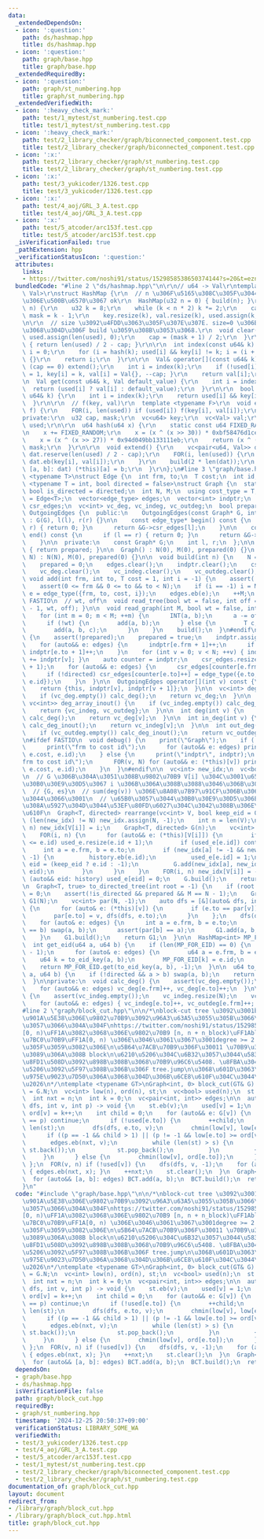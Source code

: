 ```yaml
---
data:
  _extendedDependsOn:
  - icon: ':question:'
    path: ds/hashmap.hpp
    title: ds/hashmap.hpp
  - icon: ':question:'
    path: graph/base.hpp
    title: graph/base.hpp
  _extendedRequiredBy:
  - icon: ':question:'
    path: graph/st_numbering.hpp
    title: graph/st_numbering.hpp
  _extendedVerifiedWith:
  - icon: ':heavy_check_mark:'
    path: test/1_mytest/st_numbering.test.cpp
    title: test/1_mytest/st_numbering.test.cpp
  - icon: ':heavy_check_mark:'
    path: test/2_library_checker/graph/biconnected_component.test.cpp
    title: test/2_library_checker/graph/biconnected_component.test.cpp
  - icon: ':x:'
    path: test/2_library_checker/graph/st_numbering.test.cpp
    title: test/2_library_checker/graph/st_numbering.test.cpp
  - icon: ':x:'
    path: test/3_yukicoder/1326.test.cpp
    title: test/3_yukicoder/1326.test.cpp
  - icon: ':x:'
    path: test/4_aoj/GRL_3_A.test.cpp
    title: test/4_aoj/GRL_3_A.test.cpp
  - icon: ':x:'
    path: test/5_atcoder/arc153f.test.cpp
    title: test/5_atcoder/arc153f.test.cpp
  _isVerificationFailed: true
  _pathExtension: hpp
  _verificationStatusIcon: ':question:'
  attributes:
    links:
    - https://twitter.com/noshi91/status/1529858538650374144?s=20&t=eznpFbuD9BDhfTb4PplFUg
  bundledCode: "#line 2 \"ds/hashmap.hpp\"\n\r\n// u64 -> Val\r\ntemplate <typename\
    \ Val>\r\nstruct HashMap {\r\n  // n \u306F\u5165\u308C\u305F\u3044\u3082\u306E\
    \u306E\u500B\u6570\u3067 ok\r\n  HashMap(u32 n = 0) { build(n); }\r\n  void build(u32\
    \ n) {\r\n    u32 k = 8;\r\n    while (k < n * 2) k *= 2;\r\n    cap = k / 2,\
    \ mask = k - 1;\r\n    key.resize(k), val.resize(k), used.assign(k, 0);\r\n  }\r\
    \n\r\n  // size \u3092\u4FDD\u3063\u305F\u307E\u307E. size=0 \u306B\u3059\u308B\
    \u3068\u304D\u306F build \u3059\u308B\u3053\u3068.\r\n  void clear() {\r\n   \
    \ used.assign(len(used), 0);\r\n    cap = (mask + 1) / 2;\r\n  }\r\n  int size()\
    \ { return len(used) / 2 - cap; }\r\n\r\n  int index(const u64& k) {\r\n    int\
    \ i = 0;\r\n    for (i = hash(k); used[i] && key[i] != k; i = (i + 1) & mask)\
    \ {}\r\n    return i;\r\n  }\r\n\r\n  Val& operator[](const u64& k) {\r\n    if\
    \ (cap == 0) extend();\r\n    int i = index(k);\r\n    if (!used[i]) { used[i]\
    \ = 1, key[i] = k, val[i] = Val{}, --cap; }\r\n    return val[i];\r\n  }\r\n\r\
    \n  Val get(const u64& k, Val default_value) {\r\n    int i = index(k);\r\n  \
    \  return (used[i] ? val[i] : default_value);\r\n  }\r\n\r\n  bool count(const\
    \ u64& k) {\r\n    int i = index(k);\r\n    return used[i] && key[i] == k;\r\n\
    \  }\r\n\r\n  // f(key, val)\r\n  template <typename F>\r\n  void enumerate_all(F\
    \ f) {\r\n    FOR(i, len(used)) if (used[i]) f(key[i], val[i]);\r\n  }\r\n\r\n\
    private:\r\n  u32 cap, mask;\r\n  vc<u64> key;\r\n  vc<Val> val;\r\n  vc<bool>\
    \ used;\r\n\r\n  u64 hash(u64 x) {\r\n    static const u64 FIXED_RANDOM = std::chrono::steady_clock::now().time_since_epoch().count();\r\
    \n    x += FIXED_RANDOM;\r\n    x = (x ^ (x >> 30)) * 0xbf58476d1ce4e5b9;\r\n\
    \    x = (x ^ (x >> 27)) * 0x94d049bb133111eb;\r\n    return (x ^ (x >> 31)) &\
    \ mask;\r\n  }\r\n\r\n  void extend() {\r\n    vc<pair<u64, Val>> dat;\r\n   \
    \ dat.reserve(len(used) / 2 - cap);\r\n    FOR(i, len(used)) {\r\n      if (used[i])\
    \ dat.eb(key[i], val[i]);\r\n    }\r\n    build(2 * len(dat));\r\n    for (auto&\
    \ [a, b]: dat) (*this)[a] = b;\r\n  }\r\n};\n#line 3 \"graph/base.hpp\"\n\ntemplate\
    \ <typename T>\nstruct Edge {\n  int frm, to;\n  T cost;\n  int id;\n};\n\ntemplate\
    \ <typename T = int, bool directed = false>\nstruct Graph {\n  static constexpr\
    \ bool is_directed = directed;\n  int N, M;\n  using cost_type = T;\n  using edge_type\
    \ = Edge<T>;\n  vector<edge_type> edges;\n  vector<int> indptr;\n  vector<edge_type>\
    \ csr_edges;\n  vc<int> vc_deg, vc_indeg, vc_outdeg;\n  bool prepared;\n\n  class\
    \ OutgoingEdges {\n  public:\n    OutgoingEdges(const Graph* G, int l, int r)\
    \ : G(G), l(l), r(r) {}\n\n    const edge_type* begin() const {\n      if (l ==\
    \ r) { return 0; }\n      return &G->csr_edges[l];\n    }\n\n    const edge_type*\
    \ end() const {\n      if (l == r) { return 0; }\n      return &G->csr_edges[r];\n\
    \    }\n\n  private:\n    const Graph* G;\n    int l, r;\n  };\n\n  bool is_prepared()\
    \ { return prepared; }\n\n  Graph() : N(0), M(0), prepared(0) {}\n  Graph(int\
    \ N) : N(N), M(0), prepared(0) {}\n\n  void build(int n) {\n    N = n, M = 0;\n\
    \    prepared = 0;\n    edges.clear();\n    indptr.clear();\n    csr_edges.clear();\n\
    \    vc_deg.clear();\n    vc_indeg.clear();\n    vc_outdeg.clear();\n  }\n\n \
    \ void add(int frm, int to, T cost = 1, int i = -1) {\n    assert(!prepared);\n\
    \    assert(0 <= frm && 0 <= to && to < N);\n    if (i == -1) i = M;\n    auto\
    \ e = edge_type({frm, to, cost, i});\n    edges.eb(e);\n    ++M;\n  }\n\n#ifdef\
    \ FASTIO\n  // wt, off\n  void read_tree(bool wt = false, int off = 1) { read_graph(N\
    \ - 1, wt, off); }\n\n  void read_graph(int M, bool wt = false, int off = 1) {\n\
    \    for (int m = 0; m < M; ++m) {\n      INT(a, b);\n      a -= off, b -= off;\n\
    \      if (!wt) {\n        add(a, b);\n      } else {\n        T c;\n        read(c);\n\
    \        add(a, b, c);\n      }\n    }\n    build();\n  }\n#endif\n\n  void build()\
    \ {\n    assert(!prepared);\n    prepared = true;\n    indptr.assign(N + 1, 0);\n\
    \    for (auto&& e: edges) {\n      indptr[e.frm + 1]++;\n      if (!directed)\
    \ indptr[e.to + 1]++;\n    }\n    for (int v = 0; v < N; ++v) { indptr[v + 1]\
    \ += indptr[v]; }\n    auto counter = indptr;\n    csr_edges.resize(indptr.back()\
    \ + 1);\n    for (auto&& e: edges) {\n      csr_edges[counter[e.frm]++] = e;\n\
    \      if (!directed) csr_edges[counter[e.to]++] = edge_type({e.to, e.frm, e.cost,\
    \ e.id});\n    }\n  }\n\n  OutgoingEdges operator[](int v) const {\n    assert(prepared);\n\
    \    return {this, indptr[v], indptr[v + 1]};\n  }\n\n  vc<int> deg_array() {\n\
    \    if (vc_deg.empty()) calc_deg();\n    return vc_deg;\n  }\n\n  pair<vc<int>,\
    \ vc<int>> deg_array_inout() {\n    if (vc_indeg.empty()) calc_deg_inout();\n\
    \    return {vc_indeg, vc_outdeg};\n  }\n\n  int deg(int v) {\n    if (vc_deg.empty())\
    \ calc_deg();\n    return vc_deg[v];\n  }\n\n  int in_deg(int v) {\n    if (vc_indeg.empty())\
    \ calc_deg_inout();\n    return vc_indeg[v];\n  }\n\n  int out_deg(int v) {\n\
    \    if (vc_outdeg.empty()) calc_deg_inout();\n    return vc_outdeg[v];\n  }\n\
    \n#ifdef FASTIO\n  void debug() {\n    print(\"Graph\");\n    if (!prepared) {\n\
    \      print(\"frm to cost id\");\n      for (auto&& e: edges) print(e.frm, e.to,\
    \ e.cost, e.id);\n    } else {\n      print(\"indptr\", indptr);\n      print(\"\
    frm to cost id\");\n      FOR(v, N) for (auto&& e: (*this)[v]) print(e.frm, e.to,\
    \ e.cost, e.id);\n    }\n  }\n#endif\n\n  vc<int> new_idx;\n  vc<bool> used_e;\n\
    \n  // G \u306B\u304A\u3051\u308B\u9802\u70B9 V[i] \u304C\u3001\u65B0\u3057\u3044\
    \u30B0\u30E9\u30D5\u3067 i \u306B\u306A\u308B\u3088\u3046\u306B\u3059\u308B\n\
    \  // {G, es}\n  // sum(deg(v)) \u306E\u8A08\u7B97\u91CF\u306B\u306A\u3063\u3066\
    \u3044\u3066\u3001\n  // \u65B0\u3057\u3044\u30B0\u30E9\u30D5\u306E n+m \u3088\
    \u308A\u5927\u304D\u3044\u53EF\u80FD\u6027\u304C\u3042\u308B\u306E\u3067\u6CE8\
    \u610F\n  Graph<T, directed> rearrange(vc<int> V, bool keep_eid = 0) {\n    if\
    \ (len(new_idx) != N) new_idx.assign(N, -1);\n    int n = len(V);\n    FOR(i,\
    \ n) new_idx[V[i]] = i;\n    Graph<T, directed> G(n);\n    vc<int> history;\n\
    \    FOR(i, n) {\n      for (auto&& e: (*this)[V[i]]) {\n        if (len(used_e)\
    \ <= e.id) used_e.resize(e.id + 1);\n        if (used_e[e.id]) continue;\n   \
    \     int a = e.frm, b = e.to;\n        if (new_idx[a] != -1 && new_idx[b] !=\
    \ -1) {\n          history.eb(e.id);\n          used_e[e.id] = 1;\n          int\
    \ eid = (keep_eid ? e.id : -1);\n          G.add(new_idx[a], new_idx[b], e.cost,\
    \ eid);\n        }\n      }\n    }\n    FOR(i, n) new_idx[V[i]] = -1;\n    for\
    \ (auto&& eid: history) used_e[eid] = 0;\n    G.build();\n    return G;\n  }\n\
    \n  Graph<T, true> to_directed_tree(int root = -1) {\n    if (root == -1) root\
    \ = 0;\n    assert(!is_directed && prepared && M == N - 1);\n    Graph<T, true>\
    \ G1(N);\n    vc<int> par(N, -1);\n    auto dfs = [&](auto& dfs, int v) -> void\
    \ {\n      for (auto& e: (*this)[v]) {\n        if (e.to == par[v]) continue;\n\
    \        par[e.to] = v, dfs(dfs, e.to);\n      }\n    };\n    dfs(dfs, root);\n\
    \    for (auto& e: edges) {\n      int a = e.frm, b = e.to;\n      if (par[a]\
    \ == b) swap(a, b);\n      assert(par[b] == a);\n      G1.add(a, b, e.cost);\n\
    \    }\n    G1.build();\n    return G1;\n  }\n\n  HashMap<int> MP_FOR_EID;\n\n\
    \  int get_eid(u64 a, u64 b) {\n    if (len(MP_FOR_EID) == 0) {\n      MP_FOR_EID.build(N\
    \ - 1);\n      for (auto& e: edges) {\n        u64 a = e.frm, b = e.to;\n    \
    \    u64 k = to_eid_key(a, b);\n        MP_FOR_EID[k] = e.id;\n      }\n    }\n\
    \    return MP_FOR_EID.get(to_eid_key(a, b), -1);\n  }\n\n  u64 to_eid_key(u64\
    \ a, u64 b) {\n    if (!directed && a > b) swap(a, b);\n    return N * a + b;\n\
    \  }\n\nprivate:\n  void calc_deg() {\n    assert(vc_deg.empty());\n    vc_deg.resize(N);\n\
    \    for (auto&& e: edges) vc_deg[e.frm]++, vc_deg[e.to]++;\n  }\n\n  void calc_deg_inout()\
    \ {\n    assert(vc_indeg.empty());\n    vc_indeg.resize(N);\n    vc_outdeg.resize(N);\n\
    \    for (auto&& e: edges) { vc_indeg[e.to]++, vc_outdeg[e.frm]++; }\n  }\n};\n\
    #line 2 \"graph/block_cut.hpp\"\n\n/*\nblock-cut tree \u3092\u3001block \u306B\
    \u901A\u5E38\u306E\u9802\u70B9\u3092\u96A3\u63A5\u3055\u305B\u3066\u62E1\u5F35\
    \u3057\u3066\u304A\u304F\nhttps://twitter.com/noshi91/status/1529858538650374144?s=20&t=eznpFbuD9BDhfTb4PplFUg\n\
    [0, n)\uFF1A\u3082\u3068\u306E\u9802\u70B9 [n, n + n_block)\uFF1Ablock\n\u95A2\
    \u7BC0\u70B9\uFF1A[0, n) \u306E\u3046\u3061\u3067\u3001degree >= 2 \u3092\u6E80\
    \u305F\u3059\u3082\u306E\n\u5B64\u7ACB\u70B9\u306F\u30011 \u70B9\u3060\u3051\u304B\
    \u3089\u306A\u308B block\n\u6210\u5206\u304C\u6B32\u3057\u3044\u5834\u5408\uFF1A\
    \u8FD1\u508D\u3092\u898B\u308B\u3068\u70B9\u96C6\u5408. \u8FBA\u304B\u3089\u6210\
    \u5206\u3092\u5F97\u308B\u306B\u306F tree.jump\n\u3068\u601D\u3063\u305F\u304C\
    \u975E\u9023\u7D50\u306A\u3068\u304D\u306B\u6CE8\u610F\u304C\u3044\u308B\u306A\
    \u2026\n*/\ntemplate <typename GT>\nGraph<int, 0> block_cut(GT& G) {\n  int n\
    \ = G.N;\n  vc<int> low(n), ord(n), st;\n  vc<bool> used(n);\n  st.reserve(n);\n\
    \  int nxt = n;\n  int k = 0;\n  vc<pair<int, int>> edges;\n\n  auto dfs = [&](auto&\
    \ dfs, int v, int p) -> void {\n    st.eb(v);\n    used[v] = 1;\n    low[v] =\
    \ ord[v] = k++;\n    int child = 0;\n    for (auto&& e: G[v]) {\n      if (e.to\
    \ == p) continue;\n      if (!used[e.to]) {\n        ++child;\n        int s =\
    \ len(st);\n        dfs(dfs, e.to, v);\n        chmin(low[v], low[e.to]);\n  \
    \      if ((p == -1 && child > 1) || (p != -1 && low[e.to] >= ord[v])) {\n   \
    \       edges.eb(nxt, v);\n          while (len(st) > s) {\n            edges.eb(nxt,\
    \ st.back());\n            st.pop_back();\n          }\n          ++nxt;\n   \
    \     }\n      } else {\n        chmin(low[v], ord[e.to]);\n      }\n    }\n \
    \ };\n  FOR(v, n) if (!used[v]) {\n    dfs(dfs, v, -1);\n    for (auto&& x: st)\
    \ { edges.eb(nxt, x); }\n    ++nxt;\n    st.clear();\n  }\n  Graph<int, 0> BCT(nxt);\n\
    \  for (auto&& [a, b]: edges) BCT.add(a, b);\n  BCT.build();\n  return BCT;\n\
    }\n"
  code: "#include \"graph/base.hpp\"\n\n/*\nblock-cut tree \u3092\u3001block \u306B\
    \u901A\u5E38\u306E\u9802\u70B9\u3092\u96A3\u63A5\u3055\u305B\u3066\u62E1\u5F35\
    \u3057\u3066\u304A\u304F\nhttps://twitter.com/noshi91/status/1529858538650374144?s=20&t=eznpFbuD9BDhfTb4PplFUg\n\
    [0, n)\uFF1A\u3082\u3068\u306E\u9802\u70B9 [n, n + n_block)\uFF1Ablock\n\u95A2\
    \u7BC0\u70B9\uFF1A[0, n) \u306E\u3046\u3061\u3067\u3001degree >= 2 \u3092\u6E80\
    \u305F\u3059\u3082\u306E\n\u5B64\u7ACB\u70B9\u306F\u30011 \u70B9\u3060\u3051\u304B\
    \u3089\u306A\u308B block\n\u6210\u5206\u304C\u6B32\u3057\u3044\u5834\u5408\uFF1A\
    \u8FD1\u508D\u3092\u898B\u308B\u3068\u70B9\u96C6\u5408. \u8FBA\u304B\u3089\u6210\
    \u5206\u3092\u5F97\u308B\u306B\u306F tree.jump\n\u3068\u601D\u3063\u305F\u304C\
    \u975E\u9023\u7D50\u306A\u3068\u304D\u306B\u6CE8\u610F\u304C\u3044\u308B\u306A\
    \u2026\n*/\ntemplate <typename GT>\nGraph<int, 0> block_cut(GT& G) {\n  int n\
    \ = G.N;\n  vc<int> low(n), ord(n), st;\n  vc<bool> used(n);\n  st.reserve(n);\n\
    \  int nxt = n;\n  int k = 0;\n  vc<pair<int, int>> edges;\n\n  auto dfs = [&](auto&\
    \ dfs, int v, int p) -> void {\n    st.eb(v);\n    used[v] = 1;\n    low[v] =\
    \ ord[v] = k++;\n    int child = 0;\n    for (auto&& e: G[v]) {\n      if (e.to\
    \ == p) continue;\n      if (!used[e.to]) {\n        ++child;\n        int s =\
    \ len(st);\n        dfs(dfs, e.to, v);\n        chmin(low[v], low[e.to]);\n  \
    \      if ((p == -1 && child > 1) || (p != -1 && low[e.to] >= ord[v])) {\n   \
    \       edges.eb(nxt, v);\n          while (len(st) > s) {\n            edges.eb(nxt,\
    \ st.back());\n            st.pop_back();\n          }\n          ++nxt;\n   \
    \     }\n      } else {\n        chmin(low[v], ord[e.to]);\n      }\n    }\n \
    \ };\n  FOR(v, n) if (!used[v]) {\n    dfs(dfs, v, -1);\n    for (auto&& x: st)\
    \ { edges.eb(nxt, x); }\n    ++nxt;\n    st.clear();\n  }\n  Graph<int, 0> BCT(nxt);\n\
    \  for (auto&& [a, b]: edges) BCT.add(a, b);\n  BCT.build();\n  return BCT;\n}"
  dependsOn:
  - graph/base.hpp
  - ds/hashmap.hpp
  isVerificationFile: false
  path: graph/block_cut.hpp
  requiredBy:
  - graph/st_numbering.hpp
  timestamp: '2024-12-25 20:50:37+09:00'
  verificationStatus: LIBRARY_SOME_WA
  verifiedWith:
  - test/3_yukicoder/1326.test.cpp
  - test/4_aoj/GRL_3_A.test.cpp
  - test/5_atcoder/arc153f.test.cpp
  - test/1_mytest/st_numbering.test.cpp
  - test/2_library_checker/graph/biconnected_component.test.cpp
  - test/2_library_checker/graph/st_numbering.test.cpp
documentation_of: graph/block_cut.hpp
layout: document
redirect_from:
- /library/graph/block_cut.hpp
- /library/graph/block_cut.hpp.html
title: graph/block_cut.hpp
---
```

